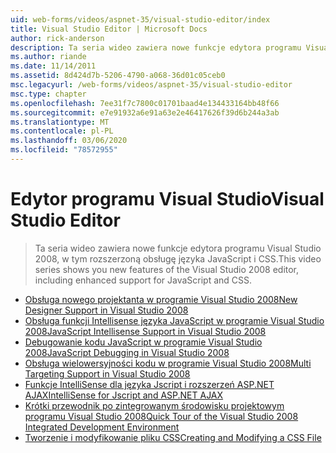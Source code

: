 ```yaml
---
uid: web-forms/videos/aspnet-35/visual-studio-editor/index
title: Visual Studio Editor | Microsoft Docs
author: rick-anderson
description: Ta seria wideo zawiera nowe funkcje edytora programu Visual Studio 2008, w tym rozszerzoną obsługę języka JavaScript i CSS.
ms.author: riande
ms.date: 11/14/2011
ms.assetid: 8d424d7b-5206-4790-a068-36d01c05ceb0
msc.legacyurl: /web-forms/videos/aspnet-35/visual-studio-editor
msc.type: chapter
ms.openlocfilehash: 7ee31f7c7800c01701baad4e134433164bb48f66
ms.sourcegitcommit: e7e91932a6e91a63e2e46417626f39d6b244a3ab
ms.translationtype: MT
ms.contentlocale: pl-PL
ms.lasthandoff: 03/06/2020
ms.locfileid: "78572955"
---
```

# <a name="visual-studio-editor"></a><span data-ttu-id="2eb05-103">Edytor programu Visual Studio</span><span class="sxs-lookup"><span data-stu-id="2eb05-103">Visual Studio Editor</span></span>

> <span data-ttu-id="2eb05-104">Ta seria wideo zawiera nowe funkcje edytora programu Visual Studio 2008, w tym rozszerzoną obsługę języka JavaScript i CSS.</span><span class="sxs-lookup"><span data-stu-id="2eb05-104">This video series shows you new features of the Visual Studio 2008 editor, including enhanced support for JavaScript and CSS.</span></span>

- [<span data-ttu-id="2eb05-105">Obsługa nowego projektanta w programie Visual Studio 2008</span><span class="sxs-lookup"><span data-stu-id="2eb05-105">New Designer Support in Visual Studio 2008</span></span>](new-designer-support-in-visual-studio-2008.md)
- [<span data-ttu-id="2eb05-106">Obsługa funkcji Intellisense języka JavaScript w programie Visual Studio 2008</span><span class="sxs-lookup"><span data-stu-id="2eb05-106">JavaScript Intellisense Support in Visual Studio 2008</span></span>](javascript-intellisense-support-in-visual-studio-2008.md)
- [<span data-ttu-id="2eb05-107">Debugowanie kodu JavaScript w programie Visual Studio 2008</span><span class="sxs-lookup"><span data-stu-id="2eb05-107">JavaScript Debugging in Visual Studio 2008</span></span>](javascript-debugging-in-visual-studio-2008.md)
- [<span data-ttu-id="2eb05-108">Obsługa wielowersyjności kodu w programie Visual Studio 2008</span><span class="sxs-lookup"><span data-stu-id="2eb05-108">Multi Targeting Support in Visual Studio 2008</span></span>](multi-targeting-support-in-visual-studio-2008.md)
- [<span data-ttu-id="2eb05-109">Funkcje IntelliSense dla języka Jscript i rozszerzeń ASP.NET AJAX</span><span class="sxs-lookup"><span data-stu-id="2eb05-109">IntelliSense for Jscript and ASP.NET AJAX</span></span>](intellisense-for-jscript-and-aspnet-ajax.md)
- [<span data-ttu-id="2eb05-110">Krótki przewodnik po zintegrowanym środowisku projektowym programu Visual Studio 2008</span><span class="sxs-lookup"><span data-stu-id="2eb05-110">Quick Tour of the Visual Studio 2008 Integrated Development Environment</span></span>](quick-tour-of-the-visual-studio-2008-integrated-development-environment.md)
- [<span data-ttu-id="2eb05-111">Tworzenie i modyfikowanie pliku CSS</span><span class="sxs-lookup"><span data-stu-id="2eb05-111">Creating and Modifying a CSS File</span></span>](creating-and-modifying-a-css-file.md)
